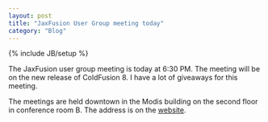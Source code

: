 ```yaml
---
layout: post
title: "JaxFusion User Group meeting today"
category: "Blog"
---
```

{% include JB/setup %}

The JaxFusion user group meeting is today at 6:30 PM. The meeting will be on the new release of ColdFusion 8\. I have a lot of giveaways for this meeting.

The meetings are held downtown in the Modis building on the second floor in conference room B. The address is on the [website](http://www.jaxfusion.org).